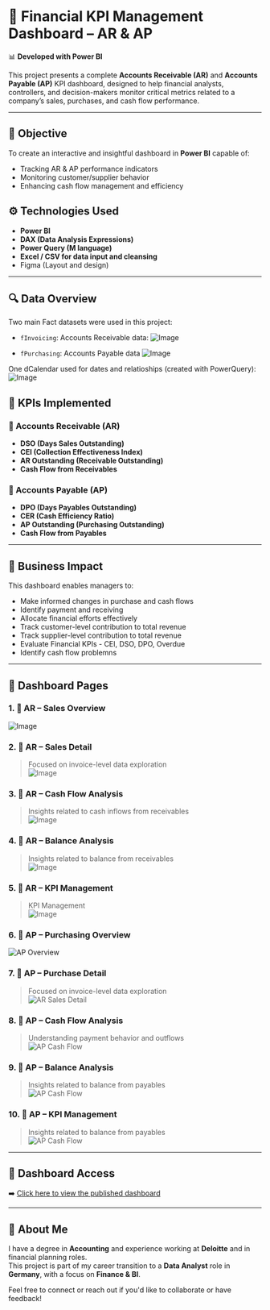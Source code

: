 # 💼 Financial KPI Management Dashboard – AR & AP  
📊 **Developed with Power BI**

This project presents a complete **Accounts Receivable (AR)** and **Accounts Payable (AP)** KPI dashboard, designed to help financial analysts, controllers, and decision-makers monitor critical metrics related to a company’s sales, purchases, and cash flow performance.

---

## 📌 Objective  
To create an interactive and insightful dashboard in **Power BI** capable of:
- Tracking AR & AP performance indicators  
- Monitoring customer/supplier behavior  
- Enhancing cash flow management and efficiency

## ⚙️ Technologies Used  
- **Power BI**  
- **DAX (Data Analysis Expressions)**  
- **Power Query (M language)**  
- **Excel / CSV for data input and cleansing**
- Figma (Layout and design)

---


## 🔍 Data Overview  
Two main Fact datasets were used in this project: 
- `fInvoicing`: Accounts Receivable data:
![Image](https://github.com/user-attachments/assets/fa460ada-54a4-45ad-aa84-51dcefe4ea65)

- `fPurchasing`: Accounts Payable data
![Image](https://github.com/user-attachments/assets/b7642d6b-774f-4f7d-9758-d7b7f4ff02a9)

One dCalendar used for dates and relatioships (created with PowerQuery):
![Image](https://github.com/user-attachments/assets/0e94e430-30ca-488d-bd71-02101b923e71)

 
## 🧠 KPIs Implemented  
### 📌 Accounts Receivable (AR)
- **DSO (Days Sales Outstanding)**  
- **CEI (Collection Effectiveness Index)**  
- **AR Outstanding (Receivable Outstanding)**  
- **Cash Flow from Receivables**  

### 📌 Accounts Payable (AP)
- **DPO (Days Payables Outstanding)**  
- **CER (Cash Efficiency Ratio)**  
- **AP Outstanding (Purchasing Outstanding)**  
- **Cash Flow from Payables**

---

## 🧠 Business Impact

This dashboard enables managers to:

- Make informed changes in purchase and cash flows
- Identify payment and receiving
- Allocate financial efforts effectively
- Track customer-level contribution to total revenue
- Track supplier-level contribution to total revenue
- Evaluate Financial KPIs - CEI, DSO, DPO, Overdue
- Identify cash flow problemns

---

## 📁 Dashboard Pages

### 1. 📄 AR – Sales Overview  
![Image](https://github.com/user-attachments/assets/40ff43d0-dbbd-474e-ac81-74c01daee0b8)

### 2. 📄 AR – Sales Detail  
> Focused on invoice-level data exploration  
![Image](https://github.com/user-attachments/assets/9a2b2535-bfc9-48f2-9ee7-aca3d7a13427)

### 3. 📄 AR – Cash Flow Analysis  
> Insights related to cash inflows from receivables  
![Image](https://github.com/user-attachments/assets/52553cf3-a73e-457e-918e-4d11d15a079a)

### 4. 📄 AR – Balance Analysis  
> Insights related to balance from receivables  
![Image](https://github.com/user-attachments/assets/216429e6-5c49-49ff-821b-9094d7c07904)

### 5. 📄 AR – KPI Management
> KPI Management  
![Image](https://github.com/user-attachments/assets/88ba3b0d-847e-422d-8110-637041fb7487)

### 6. 📄 AP – Purchasing Overview  
![AP Overview](link-to-image-4)

### 7. 📄 AP – Purchase Detail  
> Focused on invoice-level data exploration  
![AR Sales Detail](link-to-image-2)

### 8. 📄 AP – Cash Flow Analysis  
> Understanding payment behavior and outflows  
![AP Cash Flow](link-to-image-5)

### 9. 📄 AP – Balance Analysis  
> Insights related to balance from payables  
![AP Cash Flow](link-to-image-5)

### 10. 📄 AP – KPI Management  
> Insights related to balance from payables  
![AP Cash Flow](link-to-image-5)

---



## 🔗 Dashboard Access  
➡️ [Click here to view the published dashboard](link-to-your-dashboard)

---

## 👤 About Me  
I have a degree in **Accounting** and experience working at **Deloitte** and in financial planning roles.  
This project is part of my career transition to a **Data Analyst** role in **Germany**, with a focus on **Finance & BI**.

Feel free to connect or reach out if you'd like to collaborate or have feedback!
